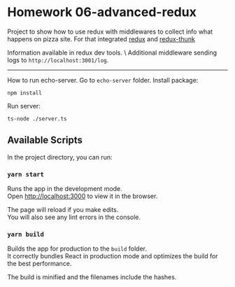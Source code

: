 # Homework 06-advanced-redux

Project to show how to use redux with middlewares to collect info what happens on pizza site. For that integrated [redux](https://react-redux.js.org/introduction/getting-started) and [redux-thunk](https://github.com/reduxjs/redux-thunk)

Information available in redux dev tools. \ 
Additional middleware sending logs to `http://localhost:3001/log`.

---
How to run echo-server. Go to `echo-server` folder. Install package:
```
npm install
```
Run server:
```
ts-node ./server.ts
```

## Available Scripts

In the project directory, you can run:

### `yarn start`

Runs the app in the development mode.\
Open [http://localhost:3000](http://localhost:3000) to view it in the browser.

The page will reload if you make edits.\
You will also see any lint errors in the console.

### `yarn build`

Builds the app for production to the `build` folder.\
It correctly bundles React in production mode and optimizes the build for the best performance.

The build is minified and the filenames include the hashes.
